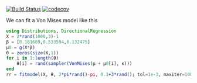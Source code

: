 [![Build Status](https://travis-ci.org/grero/DirectionalRegression.jl.svg?branch=master)](https://travis-ci.org/grero/DirectionalRegression.jl) [![codecov](https://codecov.io/gh/grero/DirectionalRegression.jl/branch/master/graph/badge.svg)](https://codecov.io/gh/grero/DirectionalRegression.jl)

We can fit a Von Mises model like this
	
 ```julia
using Distributions, DirectionalRegression
X = 2*rand(1000,3)-1
β = [0.181689,0.533594,0.132475]
μ0 = g(X*β)
θ = zeros(size(X,1))
for i in 1:length(θ)
	 θ[i] = rand(sampler(VonMises(μ + μ0[i], κ)))
end
rr = fitmodel(X, θ, 2*pi*rand()-pi, 0.1+3*rand(); tol=1e-3, maxiter=100)
```



